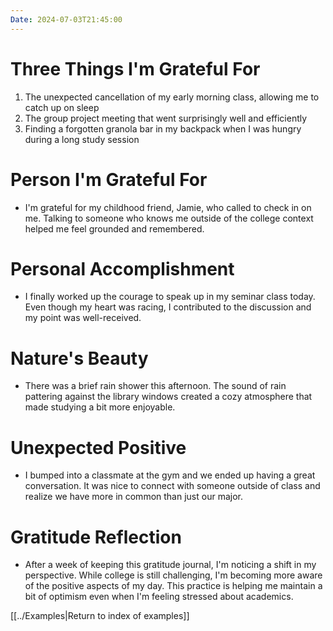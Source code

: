 ```yaml
---
Date: 2024-07-03T21:45:00
---
```


# Three Things I'm Grateful For

1. The unexpected cancellation of my early morning class, allowing me to catch up on sleep
2. The group project meeting that went surprisingly well and efficiently
3. Finding a forgotten granola bar in my backpack when I was hungry during a long study session

# Person I'm Grateful For

- I'm grateful for my childhood friend, Jamie, who called to check in on me. Talking to someone who knows me outside of the college context helped me feel grounded and remembered.

# Personal Accomplishment

- I finally worked up the courage to speak up in my seminar class today. Even though my heart was racing, I contributed to the discussion and my point was well-received.

# Nature's Beauty

- There was a brief rain shower this afternoon. The sound of rain pattering against the library windows created a cozy atmosphere that made studying a bit more enjoyable.

# Unexpected Positive

- I bumped into a classmate at the gym and we ended up having a great conversation. It was nice to connect with someone outside of class and realize we have more in common than just our major.

# Gratitude Reflection

- After a week of keeping this gratitude journal, I'm noticing a shift in my perspective. While college is still challenging, I'm becoming more aware of the positive aspects of my day. This practice is helping me maintain a bit of optimism even when I'm feeling stressed about academics.

[[../Examples|Return to index of examples]]